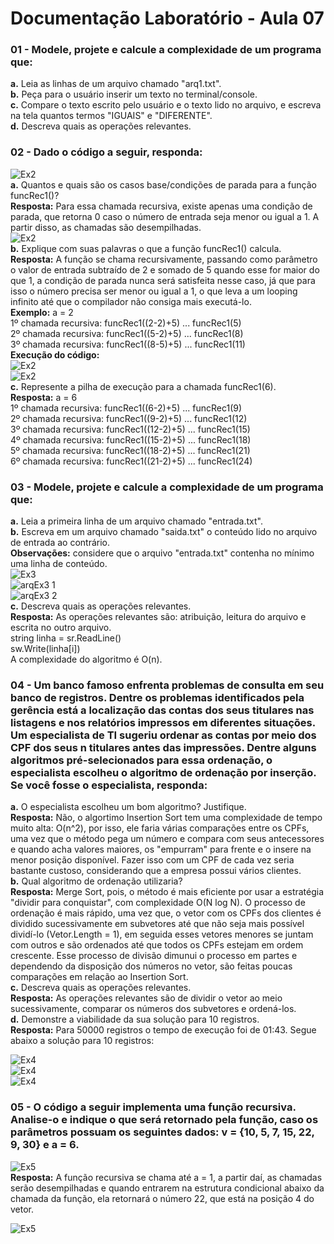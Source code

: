 # Documentação Laboratório - Aula 07

### 01 - Modele, projete e calcule a complexidade de um programa que:
**a.** Leia as linhas de um arquivo chamado "arq1.txt".  
**b.** Peça para o usuário inserir um texto no terminal/console.  
**c.** Compare o texto escrito pelo usuário e o texto lido no arquivo, e escreva na tela quantos termos "IGUAIS" e "DIFERENTE".  
**d.** Descreva quais as operações relevantes.   

### 02 - Dado o código a seguir, responda:
![Ex2](https://user-images.githubusercontent.com/97108963/197843649-21904d7c-529d-47b1-84e8-899313a555a3.PNG)  
**a.** Quantos e quais são os casos base/condições de parada para a função funcRec1()?  
**Resposta:** Para essa chamada recursiva, existe apenas uma condição de parada, que retorna 0 caso o número de entrada seja menor ou igual a 1. A partir disso, as chamadas são desempilhadas.    
![Ex2](https://user-images.githubusercontent.com/97108963/197845231-f7ec6e4b-5f31-47ef-8381-0b12f6853b7a.PNG)    
**b.** Explique com suas palavras o que a função funcRec1() calcula.  
**Resposta:** A função se chama recursivamente, passando como parâmetro o valor de entrada subtraído de 2 e somado de 5 quando esse for maior do que 1, a condição de parada nunca será satisfeita nesse caso, já que para isso o número precisa ser menor ou igual a 1, o que leva a um looping infinito até que o compilador não consiga mais executá-lo.  
**Exemplo:** a = 2  
1º chamada recursiva: funcRec1((2-2)+5) ... funcRec1(5)  
2º chamada recursiva: funcRec1((5-2)+5) ... funcRec1(8)  
3º chamada recursiva: funcRec1((8-5)+5) ... funcRec1(11)  
**Execução do código:**  
![Ex2](https://user-images.githubusercontent.com/97108963/198042500-fe0863cc-5038-42e8-8080-4408c8568cb2.PNG)  
![Ex2](https://user-images.githubusercontent.com/97108963/198042497-2a74d32b-a12c-41a8-a87a-af0091d3bc5d.PNG)  
**c.** Represente a pilha de execução para a chamada funcRec1(6).  
**Resposta:** a = 6  
1º chamada recursiva: funcRec1((6-2)+5) ... funcRec1(9)   
2º chamada recursiva: funcRec1((9-2)+5) ... funcRec1(12)  
3º chamada recursiva: funcRec1((12-2)+5) ... funcRec1(15)  
4º chamada recursiva: funcRec1((15-2)+5) ... funcRec1(18)  
5º chamada recursiva: funcRec1((18-2)+5) ... funcRec1(21)  
6º chamada recursiva: funcRec1((21-2)+5) ... funcRec1(24)  

### 03 - Modele, projete e calcule a complexidade de um programa que:
**a.** Leia a primeira linha de um arquivo chamado "entrada.txt".  
**b.** Escreva em um arquivo chamado "saida.txt" o conteúdo lido no arquivo de entrada ao contrário.  
**Observações:** considere que o arquivo "entrada.txt" contenha no mínimo uma linha de conteúdo.  
![Ex3](https://user-images.githubusercontent.com/97108963/197834072-bdc2d019-dd73-4302-85ba-8e650a279893.PNG)  
![arqEx3 1](https://user-images.githubusercontent.com/97108963/197834076-a14a6882-f7f1-4be1-b58e-65ad56f0b5b2.PNG)  
![arqEx3 2](https://user-images.githubusercontent.com/97108963/197834078-bc3122fe-f0ac-4267-828a-02980fa6200a.PNG)  
**c.** Descreva quais as operações relevantes.    
**Resposta:** As operações relevantes são: atribuição, leitura do arquivo e escrita no outro arquivo.   
string linha = sr.ReadLine()  
sw.Write(linha[i])  
A complexidade do algoritmo é O(n).  

### 04 - Um banco famoso enfrenta problemas de consulta em seu banco de registros. Dentre os problemas identificados pela gerência está a localização das contas dos seus titulares nas listagens e nos relatórios impressos em diferentes situações. Um especialista de TI sugeriu ordenar as contas por meio dos CPF dos seus n titulares antes das impressões. Dentre alguns algoritmos pré-selecionados para essa ordenação, o especialista escolheu o algoritmo de ordenação por inserção. Se você fosse o especialista, responda:
**a.** O especialista escolheu um bom algoritmo? Justifique.  
**Resposta:** Não, o algortimo Insertion Sort tem uma complexidade de tempo muito alta: O(n^2), por isso, ele faria várias comparações entre os CPFs, uma vez que o método pega um número e compara com seus antecessores e quando acha valores maiores, os "empurram" para frente e o insere na menor posição disponível. Fazer isso com um CPF de cada vez seria bastante custoso, considerando que a empresa possui vários clientes.  
**b.** Qual algoritmo de ordenação utilizaria?  
**Resposta:** Merge Sort, pois, o método é mais eficiente por usar a estratégia "dividir para conquistar", com complexidade O(N log N). O processo de ordenação é mais rápido, uma vez que, o vetor com os CPFs dos clientes é dividido sucessivamente em subvetores até que não seja mais possível dividí-lo (Vetor.Length = 1), em seguida esses vetores menores se juntam com outros e são ordenados até que todos os CPFs estejam em ordem crescente. Esse processo de divisão dimunui o processo em partes e dependendo da disposição dos números no vetor, são feitas poucas comparações em relação ao Insertion Sort.  
**c.** Descreva quais as operações relevantes.  
**Resposta:** As operações relevantes são de dividir o vetor ao meio sucessivamente, comparar os números dos subvetores e ordená-los.  
**d.** Demonstre a viabilidade da sua solução para 10 registros.  
**Resposta:** Para 50000 registros o tempo de execução foi de 01:43. Segue abaixo a solução para 10 registros:

![Ex4](https://user-images.githubusercontent.com/97108963/198063908-35875572-f410-4d45-9192-091fc4fcb004.png)  
![Ex4](https://user-images.githubusercontent.com/97108963/198062923-26c059e4-6e47-4018-8ee2-e675b48ff193.PNG)  
![Ex4](https://user-images.githubusercontent.com/97108963/198062925-546a5cb8-7d73-440b-aee0-5981e78ee756.PNG)  

### 05 - O código a seguir implementa uma função recursiva. Analise-o e indique o que será retornado pela função, caso os parâmetros possuam os seguintes dados: v = {10, 5, 7, 15, 22, 9, 30} e a = 6.
![Ex5](https://user-images.githubusercontent.com/97108963/198041848-d4078d3a-e3eb-4ebd-b210-c503cc847558.PNG)  
**Resposta:** A função recursiva se chama até a = 1, a partir daí, as chamadas serão desempilhadas e quando entrarem na estrutura condicional abaixo da chamada da função, ela retornará o número 22, que está na posição 4 do vetor.

![Ex5](https://user-images.githubusercontent.com/97108963/198055123-151b64a7-9339-4a6e-9084-5dbd1bb06e68.PNG)  


